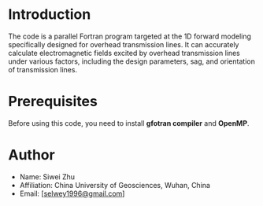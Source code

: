 # Introduction
The code is a parallel Fortran program targeted at the 1D forward modeling specifically designed for overhead transmission lines. It can accurately calculate electromagnetic fields excited by overhead transmission lines under various factors, including the design parameters, sag, and orientation of transmission lines.

# Prerequisites
Before using this code, you need to install **gfotran compiler** and **OpenMP**.

# Author
- Name: Siwei Zhu
- Affiliation: China University of Geosciences, Wuhan, China
- Email: [selwey1996@gmail.com]
